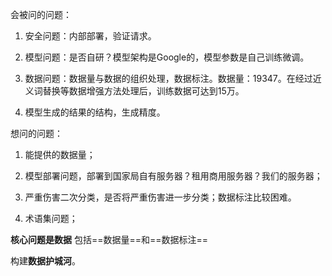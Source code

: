 
会被问的问题：

1. 安全问题：内部部署，验证请求。

2. 模型问题：是否自研？模型架构是Google的，模型参数是自己训练微调。
	
3. 数据问题：数据量与数据的组织处理，数据标注。数据量：19347。在经过近义词替换等数据增强方法处理后，训练数据可达到15万。
	
4. 模型生成的结果的结构，生成精度。




想问的问题：

1. 能提供的数据量；
	
2. 模型部署问题，部署到国家局自有服务器？租用商用服务器？我们的服务器；
	
3. 严重伤害二次分类，是否将严重伤害进一步分类；数据标注比较困难。

4. 术语集问题；



**核心问题是数据** 包括==数据量==和==数据标注==


构建**数据护城河**。